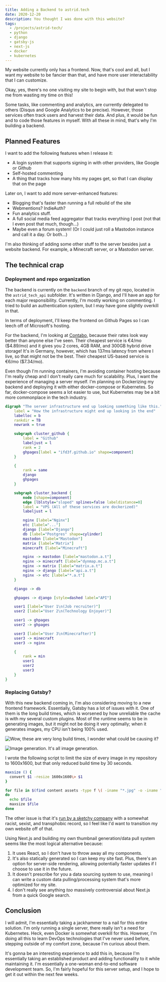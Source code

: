 ```yaml
---
title: Adding a Backend to astrid.tech
date: 2020-12-20
description: You thought I was done with this website?
tags:
  - /projects/astrid-tech/
  - python
  - django
  - gatsby-js
  - next-js
  - docker
  - kubernetes
---
```


My website currently only has a frontend. Now, that's cool and all, but I want
my website to be fancier than that, and have more user interactability that I
can customize.

Okay, yes, there's no one visiting my site to begin with, but that won't stop me
from wasting my time on this!

Some tasks, like commenting and analytics, are currently delegated to others
(Disqus and Google Analytics to be precise). However, those services often track
users and harvest their data. And plus, it would be fun and to code those
features in myself. With all these in mind, that's why I'm building a backend.

## Planned Features

I want to add the following features when I release it:

- A login system that supports signing in with other providers, like Google or
  Github
- Self-hosted commenting
- A thing that tracks how many hits my pages get, so that I can display that on
  the page

Later on, I want to add more server-enhanced features:

- Blogging that's faster than running a full rebuild of the site
- Webmentions? IndieAuth?
- Fun analytics stuff.
- A full social media feed aggregator that tracks everything I post (not that I
  even post that much, though...)
- Maybe even a forum system! (Or I could just roll a Mastodon instance and call
  it a day. Or both...)

I'm also thinking of adding some other stuff to the server besides just a
website backend. For example, a Minecraft server, or a Mastodon server.

## The technical crap

### Deployment and repo organization

The backend is currently on the `backend` branch of my git repo, located in the
`astrid_tech_api` subfolder. It's written in Django, and I'll have an app for
each major responsibility. Currently, I'm mostly working on commenting. I tried
to build an authentication system, but I may have gone slightly overkill in
that.

In terms of deployment, I'll keep the frontend on Github Pages so I can leech
off of Microsoft's hosting.

For the backend, I'm looking at [Contabo](https://contabo.com/), because their
rates look way better than anyone else I've seen. Their cheapest service is
€4/mo (\$4.89/mo) and it gives you 2 cores, 4GB RAM, and 300GB hybrid drive
storage! It's in Germany, however, which has 137ms latency from where I live, so
that might not be the best. Their cheapest US-based service is €6/mo
(\$7.34/mo).

Even though I'm running containers, I'm avoiding container hosting because I'm
really cheap and I don't really care much for scalability. Plus, I want the
experience of managing a server myself. I'm planning on Dockerizing my backend
and deploying it with either docker-compose or Kubernetes. So far,
docker-compose seems a lot easier to use, but Kubernetes may be a bit more
commonplace in the tech industry.

```dot
digraph "The server infrastructure end up looking something like this." {
    label = "How the infrastructure might end up looking in the end"
    labelloc = b
    rankdir = TB
    newrank = true

    subgraph cluster_github {
        label = "Github"
        labeljust = l
        rank = 2
        ghpages[label = "ifd3f.github.io" shape=component]
    }

    {
        rank = same
        django
        ghpages
    }

    subgraph cluster_backend {
        node [shape=component]
        edge [lblstyle="sloped" splines=false labeldistance=0]
        label = "VPS (All of these services are dockerized)"
        labeljust = l

        nginx [label="Nginx"]
        etc [label="..."]
        django [label="Django"]
        db [label="Postgres" shape=cylinder]
        mastodon [label="Mastodon"]
        matrix [label="Matrix"]
        minecraft [label="Minecraft"]

        nginx -> mastodon [label="mastodon.a.t"]
        nginx -> minecraft [label="dynmap.mc.a.t"]
        nginx -> matrix [label="matrix.a.t"]
        nginx -> django [label="api.a.t"]
        nginx -> etc [label="*.a.t"]
    }

    django -> db

    ghpages -> django [style=dashed label="API"]

    user1 [label="User 1\n(Job recruiter)"]
    user2 [label="User 2\n(Technology Enjoyer)"]

    user1 -> ghpages
    user2 -> ghpages

    user3 [label="User 3\n(Minecrafter)"]
    user3 -> minecraft
    user3 -> nginx

    {
        rank = min
        user1
        user2
        user3
    }
}
```

### Replacing Gatsby?

With this new backend coming in, I'm also considering moving to a new frontend
framework. Essentially, Gatsby has a lot of issues with it. One of them is the
long build times, which is worsened by how unreliable the cache is with my
several custom plugins. Most of the runtime seems to be in generating images,
but it might not be doing it very optimally; when it generates images, my CPU
isn't being 100% used.

![Wow, these are very long build times, I wonder what could be causing it?](https://s3.us-west-000.backblazeb2.com/nyaabucket/7b4a0d2627a4c29166edfcf5ed7b7d225f9438488f8d7f0bcb4ee244bb72cbba/gatsby-build-ci.png)

![Image generation. It's all image generation.](https://s3.us-west-000.backblazeb2.com/nyaabucket/ed3f4dc9ddb12f4f7a149332d4daf5ba252c510631cb36b92be9d3dd80077015/gatsby-build.png)

I wrote the following script to limit the size of every image in my repository
to 1600x1600, but that only reduced build time by 30 seconds.

```bash
maxsize () {
  convert $1 -resize 1600x1600\> $1
}

for file in $(find content assets -type f \( -iname "*.jpg" -o -iname "*.png" -o -iname "*.jpeg" \) )
do
  echo $file
  maxsize $file
done
```

The other issue is that it's
[run by a sketchy company](https://twitter.com/tesseralis/status/1293649007739191296)
with a somewhat racist, sexist, and transphobic record, so I feel like I'd want
to transition my own website off of that.

Using Next.js and building my own thumbnail generation/data pull system seems
like the most logical alternative because:

1. It uses React, so I don't have to throw away all my components.
2. It's also statically generated so I can keep my site fast. Plus, there's an
   option for server-side rendering, allowing potentially faster updates if I
   choose to use it in the future.
3. It doesn't prescribe for you a data sourcing system to use, meaning I can
   write a custom data pulling/processing system that's more optimized for my
   site.
4. I don't really see anything _too_ massively controversial about Next.js from
   a quick Google search.

## Conclusion

I will admit, I'm essentially taking a jackhammer to a nail for this entire
solution. I'm only running a single server, there really isn't a need for
Kubernetes. Heck, even Docker is somewhat overkill for this. However, I'm doing
all this to learn DevOps technologies that I've never used before, stepping
outside of my comfort zone, because I'm curious about them.

It's gonna be an interesting experience to add this in, because I'm essentially
taking an established product and adding functionality to it while maintaining
it. I'm essentially a one-woman end-to-end software development team. So, I'm
fairly hopeful for this server setup, and I hope to get it out within the next
few weeks.
